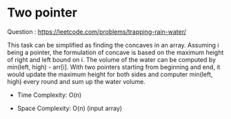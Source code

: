 # Two pointer

Question : https://leetcode.com/problems/trapping-rain-water/

This task can be simplified as finding the concaves in an array. Assuming i being a pointer, the formulation of concave is based on the maximum height of right and left bound on i. The volume of the water can be computed by min(left, high) - arr[i]. With two pointers starting from beginning and end, it would update the maximum height for both sides and computer min(left, high) every round and sum up the water volume.

  - Time Complexity: O(n)

  - Space Complexity: O(n) (input array)
